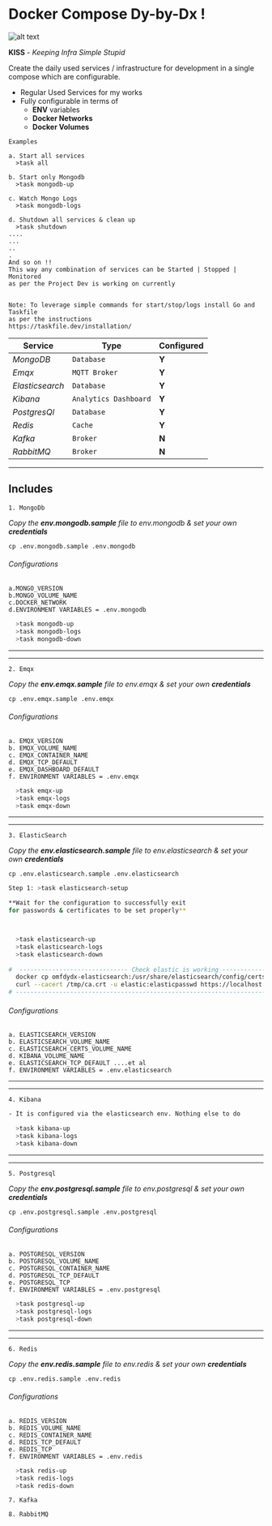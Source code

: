 # Docker Compose Dy-by-Dx !


![alt text](https://i.imgur.com/6mSCz9P.png "KISS")

**KISS** - _Keeping Infra Simple Stupid_  

Create the daily used services / infrastructure for development in a single compose which
are configurable. 
- Regular Used Services for my works
- Fully configurable in terms of 
  - **ENV** variables
  - **Docker Networks**
  - **Docker Volumes**

```
Examples

a. Start all services
  >task all

b. Start only Mongodb
  >task mongodb-up

c. Watch Mongo Logs
  >task mongodb-logs

d. Shutdown all services & clean up
  >task shutdown
....
...
..
.
And so on !!
This way any combination of services can be Started | Stopped | Monitored
as per the Project Dev is working on currently


Note: To leverage simple commands for start/stop/logs install Go and Taskfile 
as per the instructions
https://taskfile.dev/installation/
```  

| Service         | Type                  | Configured | 
|-----------------|-----------------------|------------|
 | *MongoDB*       | `Database`            | **Y**      |
 | *Emqx*          | `MQTT Broker`         | **Y**      |
 | *Elasticsearch* | `Database`            | **Y**      |
 | *Kibana*        | `Analytics Dashboard` | **Y**      |
 | *PostgresQl*    | `Database`            | **Y**      |
 | *Redis*         | `Cache`               | **Y**      |
 | *Kafka*         | `Broker`              | **N**      |
 | *RabbitMQ*      | `Broker`              | **N**      |

----
## Includes 
`1. MongoDb`

_Copy the **env.mongodb.sample** file to _env.mongodb_ & set your own **credentials**_ 

```cp .env.mongodb.sample .env.mongodb``` 

###### Configurations
    a.MONGO_VERSION
    b.MONGO_VOLUME_NAME
    c.DOCKER_NETWORK
    d.ENVIRONMENT VARIABLES = .env.mongodb 

```bash
  >task mongodb-up
  >task mongodb-logs
  >task mongodb-down
```

--------
--------

`2. Emqx` 

_Copy the **env.emqx.sample** file to _env.emqx_ & set your own **credentials**_

```cp .env.emqx.sample .env.emqx```
###### Configurations
    a. EMQX_VERSION
    b. EMQX_VOLUME_NAME
    c. EMQX_CONTAINER_NAME
    d. EMQX_TCP_DEFAULT
    e. EMQX_DASHBOARD_DEFAULT
    f. ENVIRONMENT VARIABLES = .env.emqx

```bash
  >task emqx-up
  >task emqx-logs
  >task emqx-down
```
--------
--------
`3. ElasticSearch`

_Copy the **env.elasticsearch.sample** file to _env.elasticsearch_ & set your own **credentials**_

```cp .env.elasticsearch.sample .env.elasticsearch```

```bash
Step 1: >task elasticsearch-setup

**Wait for the configuration to successfully exit 
for passwords & certificates to be set properly**



  >task elasticsearch-up
  >task elasticsearch-logs
  >task elasticsearch-down
  
#  ------------------------------ Check elastic is working --------------------------- 
  docker cp omfdydx-elasticsearch:/usr/share/elasticsearch/config/certs/ca/ca.crt /tmp/.
  curl --cacert /tmp/ca.crt -u elastic:elasticpasswd https://localhost:3200
# -------------------------------------------------------------------------------------

```
###### Configurations
    a. ELASTICSEARCH_VERSION
    b. ELASTICSEARCH_VOLUME_NAME
    c. ELASTICSEARCH_CERTS_VOLUME_NAME
    d. KIBANA_VOLUME_NAME
    e. ELASTICSEARCH_TCP_DEFAULT ....et al
    f. ENVIRONMENT VARIABLES = .env.elasticsearch
--------
--------

`4. Kibana`
```bash
- It is configured via the elasticsearch env. Nothing else to do

  >task kibana-up
  >task kibana-logs
  >task kibana-down

```
--------
--------

`5. Postgresql`

_Copy the **env.postgresql.sample** file to _env.postgresql_ & set your own **credentials**_

```cp .env.postgresql.sample .env.postgresql```
###### Configurations
    a. POSTGRESQL_VERSION
    b. POSTGRESQL_VOLUME_NAME
    c. POSTGRESQL_CONTAINER_NAME
    d. POSTGRESQL_TCP_DEFAULT
    e. POSTGRESQL_TCP
    f. ENVIRONMENT VARIABLES = .env.postgresql

```bash
  >task postgresql-up
  >task postgresql-logs
  >task postgresql-down
```
--------
--------

`6. Redis`

_Copy the **env.redis.sample** file to _env.redis_ & set your own **credentials**_

```cp .env.redis.sample .env.redis```
###### Configurations
    a. REDIS_VERSION
    b. REDIS_VOLUME_NAME
    c. REDIS_CONTAINER_NAME
    d. REDIS_TCP_DEFAULT
    e. REDIS_TCP
    f. ENVIRONMENT VARIABLES = .env.redis

```bash
  >task redis-up
  >task redis-logs
  >task redis-down
```
`7. Kafka`

`8. RabbitMQ`
